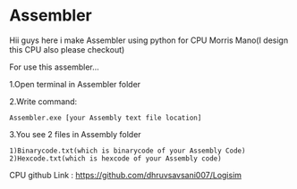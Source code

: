 # Assembler

Hii guys here i make Assembler using python for CPU Morris Mano(I design this CPU also please checkout)

For use this assembler...

1.Open terminal in Assembler folder

2.Write command:
	
	Assembler.exe [your Assembly text file location] 

3.You see 2 files in Assembly folder 

	1)Binarycode.txt(which is binarycode of your Assembly Code)
	2)Hexcode.txt(which is hexcode of your Assembly code)

CPU github Link : https://github.com/dhruvsavsani007/Logisim

